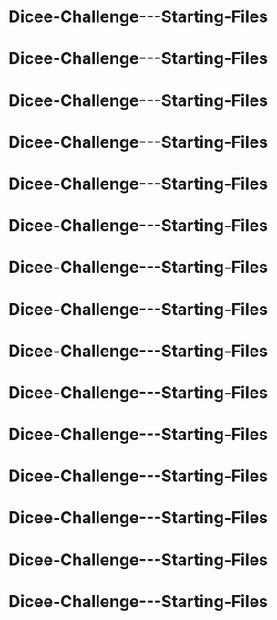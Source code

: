 # Dicee-Challenge---Starting-Files
# Dicee-Challenge---Starting-Files
# Dicee-Challenge---Starting-Files
# Dicee-Challenge---Starting-Files
# Dicee-Challenge---Starting-Files
# Dicee-Challenge---Starting-Files
# Dicee-Challenge---Starting-Files
# Dicee-Challenge---Starting-Files
# Dicee-Challenge---Starting-Files
# Dicee-Challenge---Starting-Files
# Dicee-Challenge---Starting-Files
# Dicee-Challenge---Starting-Files
# Dicee-Challenge---Starting-Files
# Dicee-Challenge---Starting-Files
# Dicee-Challenge---Starting-Files
